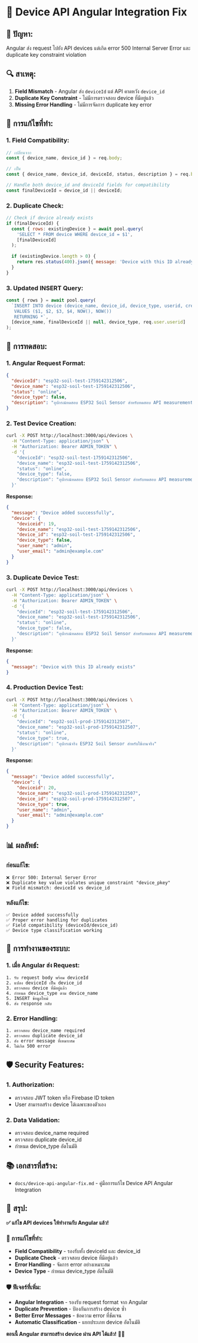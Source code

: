 # 🔧 Device API Angular Integration Fix

## 🎯 **ปัญหา:**
Angular ส่ง request ไปยัง API devices แต่เกิด error 500 Internal Server Error และ duplicate key constraint violation

## 🔍 **สาเหตุ:**
1. **Field Mismatch** - Angular ส่ง `deviceId` แต่ API คาดหวัง `device_id`
2. **Duplicate Key Constraint** - ไม่มีการตรวจสอบ device ที่มีอยู่แล้ว
3. **Missing Error Handling** - ไม่มีการจัดการ duplicate key error

## 🔧 **การแก้ไขที่ทำ:**

### **1. Field Compatibility:**
```javascript
// เปลี่ยนจาก
const { device_name, device_id } = req.body;

// เป็น
const { device_name, device_id, deviceId, status, description } = req.body;

// Handle both device_id and deviceId fields for compatibility
const finalDeviceId = device_id || deviceId;
```

### **2. Duplicate Check:**
```javascript
// Check if device already exists
if (finalDeviceId) {
  const { rows: existingDevice } = await pool.query(
    'SELECT * FROM device WHERE device_id = $1',
    [finalDeviceId]
  );
  
  if (existingDevice.length > 0) {
    return res.status(400).json({ message: 'Device with this ID already exists' });
  }
}
```

### **3. Updated INSERT Query:**
```javascript
const { rows } = await pool.query(
  `INSERT INTO device (device_name, device_id, device_type, userid, created_at, updated_at)
   VALUES ($1, $2, $3, $4, NOW(), NOW())
   RETURNING *`,
  [device_name, finalDeviceId || null, device_type, req.user.userid]
);
```

## 🧪 **การทดสอบ:**

### **1. Angular Request Format:**
```json
{
  "deviceId": "esp32-soil-test-1759142312506",
  "device_name": "esp32-soil-test-1759142312506",
  "status": "online",
  "device_type": false,
  "description": "อุปกรณ์ทดสอบ ESP32 Soil Sensor สำหรับทดสอบ API measurement"
}
```

### **2. Test Device Creation:**
```bash
curl -X POST http://localhost:3000/api/devices \
  -H "Content-Type: application/json" \
  -H "Authorization: Bearer ADMIN_TOKEN" \
  -d '{
    "deviceId": "esp32-soil-test-1759142312506",
    "device_name": "esp32-soil-test-1759142312506",
    "status": "online",
    "device_type": false,
    "description": "อุปกรณ์ทดสอบ ESP32 Soil Sensor สำหรับทดสอบ API measurement"
  }'
```

**Response:**
```json
{
  "message": "Device added successfully",
  "device": {
    "deviceid": 19,
    "device_name": "esp32-soil-test-1759142312506",
    "device_id": "esp32-soil-test-1759142312506",
    "device_type": false,
    "user_name": "admin",
    "user_email": "admin@example.com"
  }
}
```

### **3. Duplicate Device Test:**
```bash
curl -X POST http://localhost:3000/api/devices \
  -H "Content-Type: application/json" \
  -H "Authorization: Bearer ADMIN_TOKEN" \
  -d '{
    "deviceId": "esp32-soil-test-1759142312506",
    "device_name": "esp32-soil-test-1759142312506",
    "status": "online",
    "device_type": false,
    "description": "อุปกรณ์ทดสอบ ESP32 Soil Sensor สำหรับทดสอบ API measurement"
  }'
```

**Response:**
```json
{
  "message": "Device with this ID already exists"
}
```

### **4. Production Device Test:**
```bash
curl -X POST http://localhost:3000/api/devices \
  -H "Content-Type: application/json" \
  -H "Authorization: Bearer ADMIN_TOKEN" \
  -d '{
    "deviceId": "esp32-soil-prod-1759142312507",
    "device_name": "esp32-soil-prod-1759142312507",
    "status": "online",
    "device_type": true,
    "description": "อุปกรณ์จริง ESP32 Soil Sensor สำหรับใช้งานจริง"
  }'
```

**Response:**
```json
{
  "message": "Device added successfully",
  "device": {
    "deviceid": 20,
    "device_name": "esp32-soil-prod-1759142312507",
    "device_id": "esp32-soil-prod-1759142312507",
    "device_type": true,
    "user_name": "admin",
    "user_email": "admin@example.com"
  }
}
```

## 📊 **ผลลัพธ์:**

### **ก่อนแก้ไข:**
```
❌ Error 500: Internal Server Error
❌ Duplicate key value violates unique constraint "device_pkey"
❌ Field mismatch: deviceId vs device_id
```

### **หลังแก้ไข:**
```
✅ Device added successfully
✅ Proper error handling for duplicates
✅ Field compatibility (deviceId/device_id)
✅ Device type classification working
```

## 🔄 **การทำงานของระบบ:**

### **1. เมื่อ Angular ส่ง Request:**
```
1. รับ request body พร้อม deviceId
2. แปลง deviceId เป็น device_id
3. ตรวจสอบ device ที่มีอยู่แล้ว
4. กำหนด device_type ตาม device_name
5. INSERT ข้อมูลใหม่
6. ส่ง response กลับ
```

### **2. Error Handling:**
```
1. ตรวจสอบ device_name required
2. ตรวจสอบ duplicate device_id
3. ส่ง error message ที่เหมาะสม
4. ไม่เกิด 500 error
```

## 🛡️ **Security Features:**

### **1. Authorization:**
- ตรวจสอบ JWT token หรือ Firebase ID token
- User สามารถสร้าง device ได้เฉพาะของตัวเอง

### **2. Data Validation:**
- ตรวจสอบ device_name required
- ตรวจสอบ duplicate device_id
- กำหนด device_type อัตโนมัติ

## 📚 **เอกสารที่สร้าง:**
- `docs/device-api-angular-fix.md` - คู่มือการแก้ไข Device API Angular Integration

## 🎉 **สรุป:**

**✅ แก้ไข API devices ให้ทำงานกับ Angular แล้ว!**

### **🔧 การแก้ไขที่ทำ:**
- **Field Compatibility** - รองรับทั้ง deviceId และ device_id
- **Duplicate Check** - ตรวจสอบ device ที่มีอยู่แล้ว
- **Error Handling** - จัดการ error อย่างเหมาะสม
- **Device Type** - กำหนด device_type อัตโนมัติ

### **🛡️ ฟีเจอร์ที่เพิ่ม:**
- **Angular Integration** - รองรับ request format จาก Angular
- **Duplicate Prevention** - ป้องกันการสร้าง device ซ้ำ
- **Better Error Messages** - ข้อความ error ที่ชัดเจน
- **Automatic Classification** - แยกประเภท device อัตโนมัติ

**ตอนนี้ Angular สามารถสร้าง device ผ่าน API ได้แล้ว!** 🎯✨
